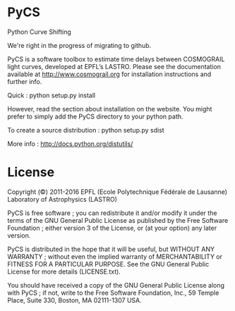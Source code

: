 # PyCS
Python Curve Shifting

We're right in the progress of migrating to github.

PyCS is a software toolbox to estimate time delays between COSMOGRAIL light curves, developed at EPFL’s LASTRO.
Please see the documentation available at http://www.cosmograil.org for installation instructions and further info.

Quick :
python setup.py install

However, read the section about installation on the website. You might prefer to simply add the PyCS directory to your python path.

To create a source distribution :
python setup.py sdist

More info :
http://docs.python.org/distutils/



# License

Copyright (©) 2011-2016 EPFL (Ecole Polytechnique Fédérale de Lausanne)
Laboratory of Astrophysics (LASTRO)

PyCS is free software ; you can redistribute it and/or modify it under the terms of the 
GNU General Public License as published by the Free Software Foundation ; either version 3 
of the License, or (at your option) any later version.

PyCS is distributed in the hope that it will be useful, but WITHOUT ANY WARRANTY ; without 
even the implied warranty of MERCHANTABILITY or FITNESS FOR A PARTICULAR PURPOSE. See the GNU 
General Public License for more details (LICENSE.txt).

You should have received a copy of the GNU General Public License along with PyCS ; if not, 
write to the Free Software Foundation, Inc., 59 Temple Place, Suite 330, Boston, MA 02111-1307 USA.


